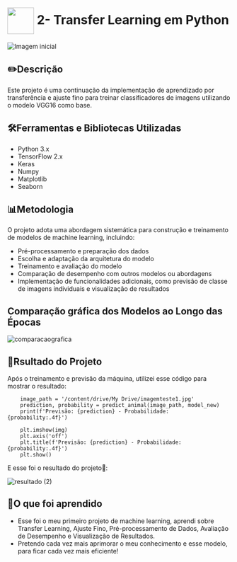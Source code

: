 <h1>
     <img align="center" width="60px" src="https://hermes.dio.me/lab_projects/badges/910385c0-bf47-4285-9cf1-c4b5b1022a59.png">
    <span>2- Transfer Learning em Python</span>
</h1>

![Imagem inicial](https://encrypted-tbn0.gstatic.com/images?q=tbn:ANd9GcQdBRrgpw7_rI5kkvM_zWtCiwf_kUEpvQKFfg&usqp=CAU)

## ✏️Descrição

Este projeto é uma continuação da implementação de aprendizado por transferência e ajuste fino para treinar classificadores de imagens utilizando o modelo VGG16 como base. 

## 🛠️Ferramentas e Bibliotecas Utilizadas

- Python 3.x
- TensorFlow 2.x
- Keras
- Numpy
- Matplotlib
- Seaborn

## 📊Metodologia

O projeto adota uma abordagem sistemática para construção e treinamento de modelos de machine learning, incluindo:

- Pré-processamento e preparação dos dados
- Escolha e adaptação da arquitetura do modelo
- Treinamento e avaliação do modelo
- Comparação de desempenho com outros modelos ou abordagens
- Implementação de funcionalidades adicionais, como previsão de classe de imagens individuais e visualização de resultados

## Comparação gráfica dos Modelos ao Longo das Épocas

![comparacaografica](https://github.com/FernandaMancini/Formacao-Machine-Learning-Specialist/assets/108295414/c3b11231-f2db-4be5-9557-d652cda3e068)

## 🎉Rsultado do Projeto
Após o treinamento e previsão da máquina, utilizei esse código para mostrar o resultado:

        image_path = '/content/drive/My Drive/imagemteste1.jpg'
        prediction, probability = predict_animal(image_path, model_new)
        print(f'Previsão: {prediction} - Probabilidade: {probability:.4f}')

        plt.imshow(img)
        plt.axis('off')
        plt.title(f'Previsão: {prediction} - Probabilidade: {probability:.4f}')
        plt.show()

E esse foi o resultado do projeto🌟:

![resultado (2)](https://github.com/FernandaMancini/Formacao-Machine-Learning-Specialist/assets/108295414/417da355-fcd1-419b-83a4-4a99a6dc51c7)

## 🧠O que foi aprendido
- Esse foi o meu primeiro projeto de machine learning, aprendi sobre Transfer Learning, Ajuste Fino, Pré-processamento de Dados, Avaliação de Desempenho e Visualização de Resultados.
- Pretendo cada vez mais aprimorar o meu conhecimento e esse modelo, para ficar cada vez mais eficiente!

